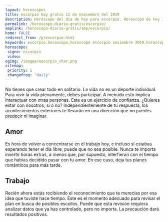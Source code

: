 ```yaml
---
layout: horoscopos
title: escorpio hoy gratis 12 de noviembre del 2019 
description: Horóscopo del dia de hoy para escorpio. Horoscopo de hoy 12 de noviembre del 2019. Las predicciones de amor, trabajo, vida personal gratis.
permalink: /horoscopo-diario-gratis/escorpio/
amplink: /horoscopo-diario-gratis/amp/escorpio/
home: FALSE
redirect_from: /p/escorpio.html
keywords: escorpio,horoscopo,horoscopo escorpio noviembre 2019,horoscopo escorpio hoy,tarot escorpio noviembre 2019,horoscopo escorpio,tarot escorpio hoy,horoscopo de hoy,horoscopo diario,tarot del amor,horoscopo de hoy escorpio,horoscopo diario del tarot, Horoscopo de hoy escorpio 12 de noviembre del 2019,horóscopo del día, el horoscopo de hoy
horoscopo:
 signo: escorpio
 video:  
ogimg: /images/escorpio_char.png
sitemap:
 priority: 1
 changefreq: 'daily'
---
```



No tienes que crear todo en solitario. La vida no es un deporte individual. Para vivir la vida plenamente, debes participar. A menudo esto implica interactuar con otras personas. Este es un ejercicio de confianza. ¿Quieres estar con nosotros, sí o no? Independientemente de tu respuesta, los acontecimientos exteriores te llevarán en una dirección que no puedes predecir ni imaginar.

## Amor

Es hora de volver a concentrarse en el trabajo hoy, e incluso si estabas esperando tener el día libre, puede que no sea posible. Nunca te importa invertir horas extras, a menos que, por supuesto, interfieran con el tiempo que habías decidido pasar con tu amor. En ese caso, deja tus planes románticos para más tarde.

## Trabajo

Recién ahora estás recibiendo el reconocimiento que te merecías por esa idea que tuviste hace tiempo. Este es el momento adecuado para revisar el plan en busca de posibles escollos. Puede que esta revisión requiera analizar datos que ya has controlado, pero no importa. La precaución dará resultados positivos.